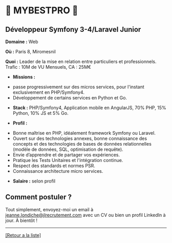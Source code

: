 # 👥 MYBESTPRO 👥

## Développeur Symfony 3-4/Laravel Junior

**Domaine :** Web

**Où :** Paris 8, Miromesnil

**Quoi :** Leader de la mise en relation entre particuliers et professionnels. Trafic : 10M de VU Mensuels, CA : 25M€

- **Missions :** 
* passe progressivement sur des micros services, pour l'instant exclusivement en PHP/Symfony4. 
* Développement de certains services en Python et Go.

- **Stack :** PHP/Symfony4, Application mobile en AngularJS, 70% PHP, 15% Python, 10% JS et 5% Go.

- **Profil :** 

* Bonne maîtrise en PHP, idéalement framework Symfony ou Laravel.
* Ouvert sur des technologies annexes, bonne connaissance des concepts et des technologies de bases de données relationnelles (modèle de données, SQL, optimisation de requête). 
* Envie d’apprendre et de partager vos expériences. 
* Pratique les Tests Unitaires et l'intégration continue. 
* Respect des standards et normes PSR. 
* Connaissance architecture micro services.

- **Salaire :** selon profil

## Comment postuler ?

Tout simplement, envoyez-moi un email à jeanne.londiche@jlrecrutement.com avec un CV ou bien un profil LinkedIn à jour. À bientôt ! 

----
<a href="https://github.com/jlondiche/job-board-php/blob/master/00README.md">[Retour a la liste]</a>